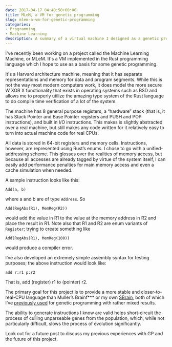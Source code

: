 ```yaml
---
date: 2017-04-17 04:48:50+00:00
title: MLeM, a VM for genetic programming
slug: mlem-a-vm-for-genetic-programming
categories:
- Programming
- Machine Learning
description: A summary of a virtual machine I designed as a genetic programming target.
---
```


I've recently been working on a project called the Machine Learning Machine, or MLeM.
It's a VM implemented in the Rust programming language which I hope to use as a basis for some genetic programming.

It's a Harvard architecture machine, meaning that it has separate representations and memory for data and program segments. While this is not the way most modern computers work, it does model the more secure W XOR X functionality that exists in operating systems such as BSD and allows me to properly utilize the amazing type system of the Rust language to do compile time verification of a lot of the system.

The machine has 8 general purpose registers, a “hardware” stack (that is, it has Stack Pointer and Base Pointer registers and PUSH and POP instructions), and built in I/O instructions. This makes is slightly abstracted over a real machine, but still makes any code written for it relatively easy to turn into actual machine code for real CPUs.

All data is stored in 64-bit registers and memory cells. Instructions, however, are represented using Rust’s enums. I chose to go with a unified-addressing scheme. This glosses over the realities of memory access, but because all accesses are already tagged by virtue of the system itself, I can easily add performance penalties for main memory access and even a cache simulation when needed.

A sample instruction looks like this:

`Add(a, b)`

where a and b are of type `Address`. So

`Add(RegAbs(R1), MemReg(R2))`

would add the value in R1 to the value at the memory address in R2 and place the result in R1. Note also that R1 and R2 are enum variants of `Register`; trying to
create something like

`Add(RegAbs(R1), MemReg(100))`

would produce a compiler error. 

I’ve also developed an extremely simple assembly syntax for testing purposes; the above instruction would look like:

`add r:r1 p:r2`

That is, add (register) r1 to (pointer) r2.


The primary goal for this project is to provide a more stable and closer-to-real-CPU language than Muller’s Brainf\*\*\* or my own [SBrain](https://github.com/noracodes/sbrain), both of which I’ve [previously used](https://github.com/noracodes/evolve_bf) for genetic programming with rather mixed results.

The ability to generate instructions I know are valid helps short-circuit the process of culling unparseable genes from the population, which, while not particularly difficult, slows the process of evolution significantly.

Look out for a future post to discuss my previous experiences with GP and the future of this project.
